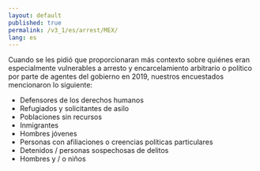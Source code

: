 ```yaml
---
layout: default
published: true
permalink: /v3_1/es/arrest/MEX/
lang: es
---
```


Cuando se les pidió que proporcionaran más contexto sobre quiénes eran especialmente vulnerables a arresto y encarcelamiento arbitrario o político por parte de agentes del gobierno en 2019, nuestros encuestados mencionaron lo siguiente:
-	Defensores de los derechos humanos
-	Refugiados y solicitantes de asilo
-	Poblaciones sin recursos
-	Inmigrantes
-	Hombres jóvenes
-	Personas con afiliaciones o creencias políticas particulares
-	Detenidos / personas sospechosas de delitos
-	Hombres y / o niños